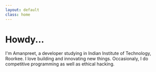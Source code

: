 ```yaml
---
layout: default
class: home
---
```


# Howdy...

<p class='welcome'> I'm Amanpreet, a developer studying in Indian Institute of Technology, Roorkee. I love building and innovating new things. Occasionaly, I do competitive programming as well as ethical hacking.</p>